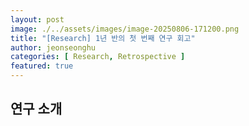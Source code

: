 ```yaml
---
layout: post  
image: ./../assets/images/image-20250806-171200.png
title: "[Research] 1년 반의 첫 번째 연구 회고"  
author: jeonseonghu  
categories: [ Research, Retrospective ]  
featured: true
---
```


## 연구 소개






